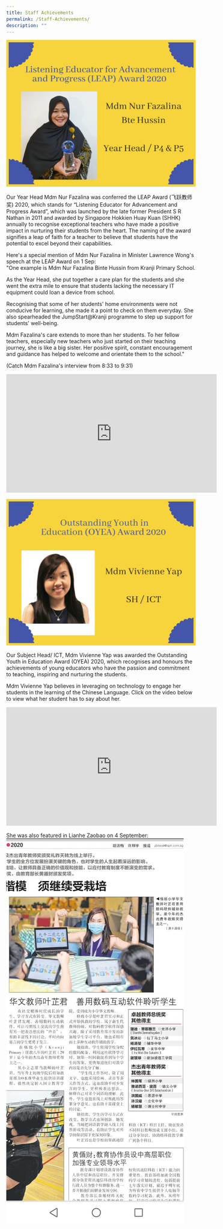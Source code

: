 ```yaml
---
title: Staff Achievements
permalink: /Staff-Achievements/
description: ""
---
```

![](/images/About%20Us/Our%20People/Teaching%20Staff%202022/Staff%20Achievements/S1.jpg)

  

Our Year Head Mdm Nur Fazalina was conferred the LEAP Award (飞跃教师奖) 2020, which stands for “Listening Educator for Advancement and Progress Award”, which was launched by the late former President S R Nathan in 2011 and awarded by Singapore Hokkien Huay Kuan (SHHK) annually to recognise exceptional teachers who have made a positive impact in nurturing their students from the heart. The naming of the award signifies a leap of faith for a teacher to believe that students have the potential to excel beyond their capabilities.  
  
Here's a special mention of Mdm Nur Fazalina in Minister Lawrence Wong's speech at the LEAP Award on 1 Sep:  
"One example is Mdm Nur Fazalina Binte Hussin from Kranji Primary School.

As the Year Head, she put together a care plan for the students and she went the extra mile to ensure that students lacking the necessary IT equipment could loan a device from school.

Recognising that some of her students' home environments were not conducive for learning, she made it a point to check on them everyday. She also spearheaded the JumpStart@Kranji programme to step up support for students' well-being.

Mdm Fazalina's care extends to more than her students. To her fellow teachers, especially new teachers who just started on their teaching journey, she is like a big sister. Her positive spirit, constant encouragement and guidance has helped to welcome and orientate them to the school."

(Catch Mdm Fazalina's interview from 8:33 to 9:31)

<iframe width="560" height="315" src="https://www.youtube.com/embed/4h1Xa6iRL6o" title="YouTube video player" frameborder="0" allow="accelerometer; autoplay; clipboard-write; encrypted-media; gyroscope; picture-in-picture" allowfullscreen></iframe>

![](/images/About%20Us/Our%20People/Teaching%20Staff%202022/Staff%20Achievements/S2.jpg)

Our Subject Head/ ICT, Mdm Vivienne Yap was awarded the Outstanding Youth in Education Award (OYEA) 2020, which recognises and honours the achievements of young educators who have the passion and commitment to teaching, inspiring and nurturing the students.

Mdm Vivienne Yap believes in leveraging on technology to engage her students in the learning of the Chinese Language. Click on the video below to view what her student has to say about her.

<iframe width="560" height="315" src="https://www.youtube.com/embed/29Xbk-Hkq8w" title="YouTube video player" frameborder="0" allow="accelerometer; autoplay; clipboard-write; encrypted-media; gyroscope; picture-in-picture" allowfullscreen></iframe>

She was also featured in Lianhe Zaobao on 4 September:
![](/images/About%20Us/Our%20People/Teaching%20Staff%202022/Staff%20Achievements/S3.jpg)